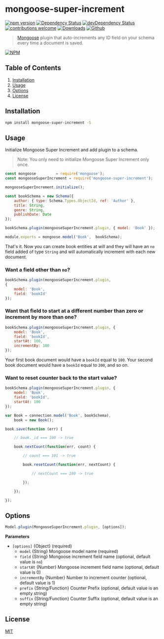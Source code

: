 # mongoose-super-increment

[![npm version](https://img.shields.io/npm/v/mongoose-super-increment.svg)](https://www.npmjs.com/package/mongoose-super-increment)
[![Dependency Status](https://david-dm.org/hariaakash/mongoose-super-increment.svg)](https://david-dm.org/hariaakash/mongoose-super-increment)
[![devDependency Status](https://david-dm.org/hariaakash/mongoose-super-increment/dev-status.svg)](https://david-dm.org/hariaakash/mongoose-super-increment#info=devDependencies)
[![contributions welcome](https://img.shields.io/badge/contributions-welcome-brightgreen.svg?style=flat)](https://github.com/hariaakash/mongoose-super-increment/issues)
[![Downloads](https://img.shields.io/npm/dm/mongoose-super-increment.svg)](https://www.npmjs.com/package/mongoose)
[![Github](https://img.shields.io/github/license/hariaakash/mongoose-super-increment.svg)](https://github.com/hariaakash/Mongoose-Super-Increment/blob/HEAD/LICENSE)

> [Mongoose](http://mongoosejs.com) plugin that auto-increments any ID field on your schema every time a document is saved.

[![NPM](https://nodei.co/npm/mongoose-super-increment.png?downloads=true&downloadRank=true&stars=true)](https://www.npmjs.com/package/mongoose-super-increment)


## Table of Contents

1. [Installation](#installation)
2. [Usage](#usage)
3. [Options](#options)
4. [License](#license)

## Installation

```sh
npm install mongoose-super-increment -S
```

## Usage

Initialize Mongoose Super Increment and add plugin to a schema.

> Note: You only need to initialize Mongoose Super Increment only once.

```js
const mongoose         = require('mongoose');
const mongooseSuperIncrement = require('mongoose-super-increment');

mongooseSuperIncrement.initialize();

const bookSchema = new Schema({
    author: { type: Schema.Types.ObjectId, ref: 'Author' },
    title: String,
    genre: String,
    publishDate: Date
});

bookSchema.plugin(mongooseSuperIncrement.plugin, { model: 'Book' });

module.exports = mongoose.model('Book',  bookSchema);
```

That's it. Now you can create book entities at will and they will have an `no` field added of type `String` and will automatically increment with each new document.

### Want a field other than `no`?

````js
bookSchema.plugin(mongooseSuperIncrement.plugin,
{
    model: 'Book',
    field: 'bookId'
});
````

### Want that field to start at a different number than zero or increment by more than one?

````js
bookSchema.plugin(mongooseSuperIncrement.plugin, {
    model: 'Book',
    field: 'bookId',
    startAt: 100,
    incrementBy: 100
});
````

Your first book document would have a `bookId` equal to `100`. Your second book document would have a `bookId` equal to `200`, and so on.

### Want to reset counter back to the start value?

````js
bookSchema.plugin(mongooseSuperIncrement.plugin, {
    model: 'Book',
    field: 'bookId',
    startAt: 100
});

var Book = connection.model('Book', bookSchema),
    book = new Book();

book.save(function (err) {

    // book._id === 100 -> true

    book.nextCount(function(err, count) {

        // count === 101 -> true

        book.resetCount(function(err, nextCount) {

            // nextCount === 100 -> true

        });

    });

});
````

## Options

```js
Model.plugin(MongooseSuperIncrement.plugin, [options]);
```

**Parameters**

* `[options]`           {Object} (required)
    - `model`           {String} Mongoose model name (required)
    - `field`           {String} Mongoose increment field name (optional, default value is `no`)
    - `startAt`         {Number} Mongoose increment field name (optional, default value is 0)
    - `incrementBy`     {Number} Number to increment counter (optional, default value is 1)
    - `prefix`          {String/Function} Counter Prefix (optional, default value is an empty string)
    - `suffix`          {String/Function} Counter Suffix (optional, default value is an empty string)

## License

[MIT](LICENSE)